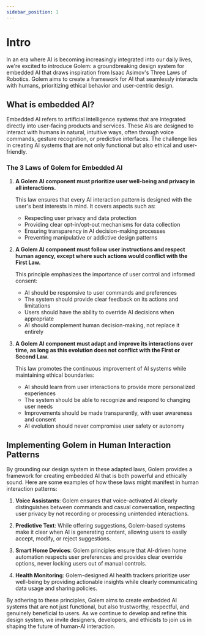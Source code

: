 ```yaml
---
sidebar_position: 1
---
```


# Intro

In an era where AI is becoming increasingly integrated into our daily lives, we're excited to introduce Golem: a groundbreaking design system for embedded AI that draws inspiration from Isaac Asimov's Three Laws of Robotics. Golem aims to create a framework for AI that seamlessly interacts with humans, prioritizing ethical behavior and user-centric design.

## What is embedded AI?

Embedded AI refers to artificial intelligence systems that are integrated directly into user-facing products and services. These AIs are designed to interact with humans in natural, intuitive ways, often through voice commands, gesture recognition, or predictive interfaces. The challenge lies in creating AI systems that are not only functional but also ethical and user-friendly.

### The 3 Laws of Golem for Embedded AI

1. **A Golem AI component must prioritize user well-being and privacy in all interactions.**
   
   This law ensures that every AI interaction pattern is designed with the user's best interests in mind. It covers aspects such as:
   - Respecting user privacy and data protection
   - Providing clear opt-in/opt-out mechanisms for data collection
   - Ensuring transparency in AI decision-making processes
   - Preventing manipulative or addictive design patterns

2. **A Golem AI component must follow user instructions and respect human agency, except where such actions would conflict with the First Law.**
   
   This principle emphasizes the importance of user control and informed consent:
   - AI should be responsive to user commands and preferences
   - The system should provide clear feedback on its actions and limitations
   - Users should have the ability to override AI decisions when appropriate
   - AI should complement human decision-making, not replace it entirely

3. **A Golem AI component must adapt and improve its interactions over time, as long as this evolution does not conflict with the First or Second Law.**
   
   This law promotes the continuous improvement of AI systems while maintaining ethical boundaries:
   - AI should learn from user interactions to provide more personalized experiences
   - The system should be able to recognize and respond to changing user needs
   - Improvements should be made transparently, with user awareness and consent
   - AI evolution should never compromise user safety or autonomy

## Implementing Golem in Human Interaction Patterns

By grounding our design system in these adapted laws, Golem provides a framework for creating embedded AI that is both powerful and ethically sound. Here are some examples of how these laws might manifest in human interaction patterns:

1. **Voice Assistants**: Golem ensures that voice-activated AI clearly distinguishes between commands and casual conversation, respecting user privacy by not recording or processing unintended interactions.

2. **Predictive Text**: While offering suggestions, Golem-based systems make it clear when AI is generating content, allowing users to easily accept, modify, or reject suggestions.

3. **Smart Home Devices**: Golem principles ensure that AI-driven home automation respects user preferences and provides clear override options, never locking users out of manual controls.

4. **Health Monitoring**: Golem-designed AI health trackers prioritize user well-being by providing actionable insights while clearly communicating data usage and sharing policies.

By adhering to these principles, Golem aims to create embedded AI systems that are not just functional, but also trustworthy, respectful, and genuinely beneficial to users. As we continue to develop and refine this design system, we invite designers, developers, and ethicists to join us in shaping the future of human-AI interaction.